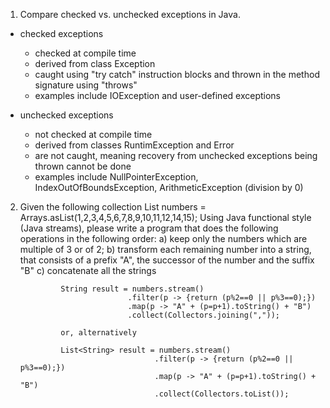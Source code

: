 
1. Compare checked vs. unchecked exceptions in Java.

- checked exceptions 
  - checked at compile time
  - derived from class Exception
  - caught using "try catch" instruction blocks and thrown in the method signature using "throws"
  - examples include IOException and user-defined exceptions

- unchecked exceptions
  - not checked at compile time
  - derived from classes RuntimException and Error
  - are not caught, meaning recovery from unchecked exceptions being thrown cannot be done
  - examples include NullPointerException, IndexOutOfBoundsException, ArithmeticException (division by 0)
  
2. Given the following collection
        List<Integer> numbers = Arrays.asList(1,2,3,4,5,6,7,8,9,10,11,12,14,15);
   Using Java functional style (Java streams), please write a program that does the following operations in the following order:
        a) keep only the numbers which are multiple of 3 or of 2;
        b) transform each remaining number into a string, that consists of a prefix "A", the successor of the number and the suffix "B"
        c) concatenate all the strings
        
                String result = numbers.stream()
                               .filter(p -> {return (p%2==0 || p%3==0);})
                               .map(p -> "A" + (p=p+1).toString() + "B")
                               .collect(Collectors.joining(","));
                               
                or, alternatively
                
                List<String> result = numbers.stream()
                                     .filter(p -> {return (p%2==0 || p%3==0);})
                                     .map(p -> "A" + (p=p+1).toString() + "B")
                                     .collect(Collectors.toList());
        
